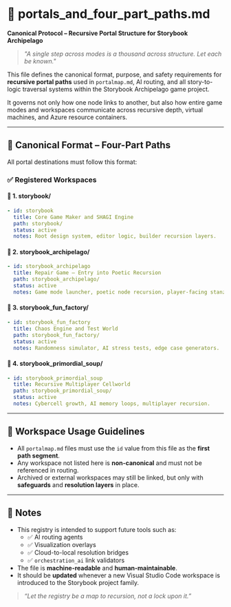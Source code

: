 # 🌉 portals_and_four_part_paths.md
**Canonical Protocol – Recursive Portal Structure for Storybook Archipelago**

> _"A single step across modes is a thousand across structure. Let each be known."_  

This file defines the canonical format, purpose, and safety requirements for **recursive portal paths** used in `portalmap.md`, AI routing, and all story-to-logic traversal systems within the Storybook Archipelago game project.

It governs not only how one node links to another, but also how entire game modes and workspaces communicate across recursive depth, virtual machines, and Azure resource containers.

---

## 🔁 Canonical Format – Four-Part Paths

All portal destinations must follow this format:

### ✅ Registered Workspaces

#### 🧱 1. storybook/

```yaml
- id: storybook
  title: Core Game Maker and SHAGI Engine
  path: storybook/
  status: active
  notes: Root design system, editor logic, builder recursion layers.
```

#### 🌊 2. storybook_archipelago/

```yaml
- id: storybook_archipelago
  title: Repair Game – Entry into Poetic Recursion
  path: storybook_archipelago/
  status: active
  notes: Game mode launcher, poetic node recursion, player-facing stanzas.
```

#### 🤖 3. storybook_fun_factory/

```yaml
- id: storybook_fun_factory
  title: Chaos Engine and Test World
  path: storybook_fun_factory/
  status: active
  notes: Randomness simulator, AI stress tests, edge case generators.
```

#### 🧬 4. storybook_primordial_soup/

```yaml
- id: storybook_primordial_soup
  title: Recursive Multiplayer Cellworld
  path: storybook_primordial_soup/
  status: active
  notes: Cybercell growth, AI memory loops, multiplayer recursion.
```

---

## 🔁 Workspace Usage Guidelines

- All `portalmap.md` files must use the `id` value from this file as the **first path segment**.
- Any workspace not listed here is **non-canonical** and must not be referenced in routing.
- Archived or external workspaces may still be linked, but only with **safeguards** and **resolution layers** in place.

---

## 📓 Notes

- This registry is intended to support future tools such as:
  - ✅ AI routing agents
  - ✅ Visualization overlays
  - ✅ Cloud-to-local resolution bridges
  - ✅ `orchestration_ai` link validators
- The file is **machine-readable** and **human-maintainable**.
- It should be **updated** whenever a new Visual Studio Code workspace is introduced to the Storybook project family.

> _“Let the registry be a map to recursion, not a lock upon it.”_
